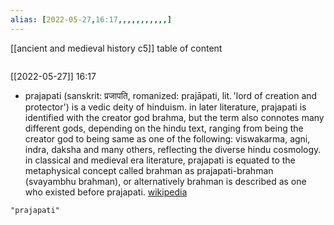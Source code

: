 ```yaml
---
alias: [2022-05-27,16:17,,,,,,,,,,,]
---
```

[[ancient and medieval history c5]]
table of content
```toc
```

[[2022-05-27]] 16:17
- prajapati (sanskrit: प्रजापति, romanized: prajāpati, lit. 'lord of creation and protector') is a vedic deity of hinduism. in later literature, prajapati is identified with  the creator god brahma, but the term also connotes many different gods, depending on the hindu text, ranging from being the creator god to being same as one of the following: viswakarma, agni, indra, daksha and many others, reflecting the diverse hindu cosmology. in classical and medieval era literature, prajapati is equated to the metaphysical concept called brahman as prajapati-brahman (svayambhu brahman), or alternatively brahman is described as one who existed before prajapati.
[wikipedia](https://en.wikipedia.org/wiki/prajapati)
```query
"prajapati"
```